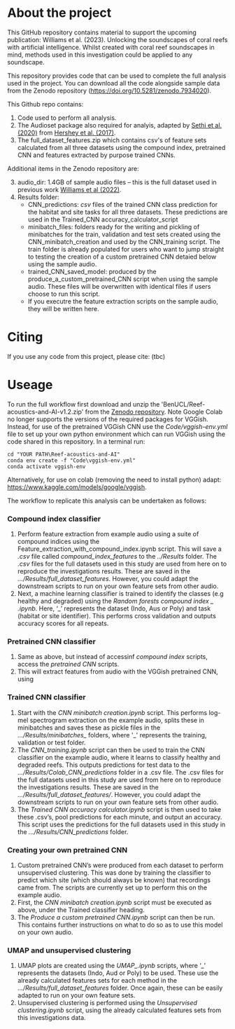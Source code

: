 # About the project

This GitHub repository contains material to support the upcoming publication: Williams et al. (2023). Unlocking the soundscapes of coral reefs with artificial intelligence.  Whilst created with coral reef soundscapes in mind, methods used in this investigation could be applied to any soundscape.

This repository provides code that can be used to complete the full analysis used in the project. You can download all the code alongside sample data from the Zenodo repository (https://doi.org/10.5281/zenodo.7934020).

This Github repo contains: 

1. Code used to perform all analysis.
2. The Audioset package also required for analyis, adapted by [Sethi et al. (2020)](https://www.pnas.org/doi/full/10.1073/pnas.2004702117) from [Hershey et al. (2017)](https://arxiv.org/abs/1609.09430).
3. The full_dataset_features.zip which contains csv's of feature sets calculated from all three datasets using the compound index, pretrained CNN and features extracted by purpose trained CNNs.

Additional items in the Zenodo repository are:

3. audio_dir: 1.4GB of sample audio files – this is the full dataset used in previous work [Williams et al (2022)](https://doi.org/10.1016/j.ecolind.2022.108986).
4. Results folder: 
    - CNN_predictions: *csv* files of the trained CNN class prediction for the habitat and site tasks for all three datasets. These predictions are used in the Trained_CNN accuracy_calculator_script 
    - minibatch_files: folders ready for the writing and pickling of minibatches for the train, validation and test sets created using the CNN_minibatch_creation and used by the CNN_training script. The train folder is already populated for users who want to jump straight to testing the creation of a custom pretrained CNN detaied below using the sample audio.
    - trained_CNN_saved_model: produced by the produce_a_custom_pretrained_CNN script when using the sample audio. These files will be overwritten with identical files if users choose to run this script. 
    - If you executre the feature extraction scripts on the sample audio, they will be written here.

# Citing
If you use any code from this project, please cite: (tbc)

# Useage
To run the full workflow first download and unzip the 'BenUCL/Reef-acoustics-and-AI-v1.2.zip' from the [Zenodo repository](https://doi.org/10.5281/zenodo.7934020). Note Google Colab no longer supports the versions of the required packages for VGGish. Instead, for use of the pretrained VGGish CNN use the *Code/vggish-env.yml* file to set up your own python environment which can run VGGish using the code shared in this repository. In a terminal run:
```
cd "YOUR PATH\Reef-acoustics-and-AI"
conda env create -f "Code\vggish-env.yml"
conda activate vggish-env
```
Alternatively, for use on colab (removing the need to install python) adapt: https://www.kaggle.com/models/google/vggish.

The workflow to replicate this analysis can be undertaken as follows:

### Compound index classifier
1.	Perform feature extraction from example audio using a suite of compound indices using the Feature_extraction_with_compound_index.ipynb script. This will save a *.csv* file called *compound_index_features* to the *../Results* folder. The *.csv* files for the full datasets used in this study are used from here on to reproduce the investigations results. These are saved in the *.../Results/full_dataset_features*. However, you could adapt the downstream scripts to run on your own feature sets from other audio.
2.	Next, a machine learning classifier is trained to identify the classes (e.g healthy and degraded) using the *Random forests compound index _ .ipynb*. Here, ‘_’ represents the dataset (Indo, Aus or Poly) and task (habitat or site identifier). This performs cross validation and outputs accuracy scores for all repeats.

### Pretrained CNN classifier
1.	Same as above, but instead of accessinf *compound index* scripts, access the *pretrained CNN* scripts.
2.	This will extract features from audio with the VGGish pretrained CNN, using 
### Trained CNN classifier

1.	Start with the *CNN minibatch creation.ipynb* script. This performs log-mel spectrogram extraction on the example audio, splits these in minibatches and saves these as pickle files in the *.../Results/minibatches_* folders, where '_' represents the training, validation or test folder.
2.	The *CNN_training.ipynb* script can then be used to train the CNN classifier on the example audio, where it learns to classify healthy and degraded reefs. This outputs predictions for test data to the *.../Results/Colab_CNN_predictions* folder in a .csv file. The .csv files for the full datasets used in this study are used from here on to reproduce the investigations results. These are saved in the *.../Results/full_dataset_features/*. However, you could adapt the downstream scripts to run on your own feature sets from other audio.
3.	The *Trained CNN accuracy calculator.ipynb* script is then used to take these .csv’s, pool predictions for each minute, and output an accuracy. This script uses the predictions for the full datasets used in this study in the *.../Results/CNN_predictions* folder.


### Creating your own pretrained CNN

1.	Custom pretrained CNN’s were produced from each dataset to perform unsupervised clustering. This was done by training the classifier to predict which site (which should always be known) that recordings came from. The scripts are currently set up to perform this on the example audio.
2.	First, the *CNN minibatch creation.ipynb* script must be executed as above, under the Trained classifier heading.
3.	The *Produce a custom pretrained CNN.ipynb* script can then be run. This contains further instructions on what to do so as to use this model on your own audio.


### UMAP and unsupervised clustering
1.	UMAP plots are created using the *UMAP_.ipynb* scripts, where ‘_’ represents the datasets (Indo, Aud or Poly) to be used. These use the already calculated features sets for each method in the *.../Results/full_dataset_features* folder. Once again, these can be easily adapted to run on your own feature sets.
2.	Unsupervised clustering is performed using the *Unsupervised clustering.ipynb* script, using the already calculated features sets from this investigations data.

